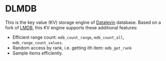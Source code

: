 # DLMDB

This is the key value (KV) storage engine of
[Datalevin](https://github.com/juji-io/datalevin) database. Based on a fork of
[LMDB](https://www.symas.com/mdb), this KV engine supports these additional
features:

* Efficient range count: `mdb_count_range`, `mdb_count_all`,
  `mdb_range_count_values`.
* Random access by rank, i.e. getting ith item: `mdb_get_rank`
* Sample items efficiently.
